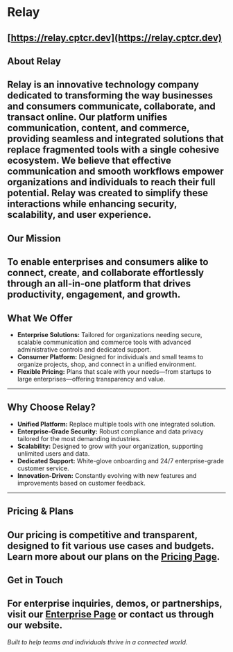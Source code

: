 # Relay
[https://relay.cptcr.dev](https://relay.cptcr.dev)
---
## About Relay
Relay is an innovative technology company dedicated to transforming the way businesses and consumers communicate, collaborate, and transact online. Our platform unifies communication, content, and commerce, providing seamless and integrated solutions that replace fragmented tools with a single cohesive ecosystem.
We believe that effective communication and smooth workflows empower organizations and individuals to reach their full potential. Relay was created to simplify these interactions while enhancing security, scalability, and user experience.
---
## Our Mission
To enable enterprises and consumers alike to connect, create, and collaborate effortlessly through an all-in-one platform that drives productivity, engagement, and growth.
---
## What We Offer
* **Enterprise Solutions:** Tailored for organizations needing secure, scalable communication and commerce tools with advanced administrative controls and dedicated support.
* **Consumer Platform:** Designed for individuals and small teams to organize projects, shop, and connect in a unified environment.
* **Flexible Pricing:** Plans that scale with your needs—from startups to large enterprises—offering transparency and value.
---
## Why Choose Relay?
* **Unified Platform:** Replace multiple tools with one integrated solution.
* **Enterprise-Grade Security:** Robust compliance and data privacy tailored for the most demanding industries.
* **Scalability:** Designed to grow with your organization, supporting unlimited users and data.
* **Dedicated Support:** White-glove onboarding and 24/7 enterprise-grade customer service.
* **Innovation-Driven:** Constantly evolving with new features and improvements based on customer feedback.
---
## Pricing & Plans
Our pricing is competitive and transparent, designed to fit various use cases and budgets. Learn more about our plans on the [Pricing Page](https://relay.cptcr.dev/pricing).
---
## Get in Touch
For enterprise inquiries, demos, or partnerships, visit our [Enterprise Page](https://relay.cptcr.dev/enterprise) or contact us through our website.
---
*Built to help teams and individuals thrive in a connected world.*
